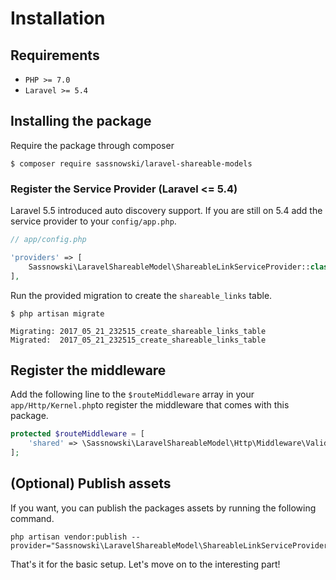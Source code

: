 # Installation

## Requirements

* `PHP >= 7.0`
* `Laravel >= 5.4`

## Installing the package

Require the package through composer

```
$ composer require sassnowski/laravel-shareable-models
```

### Register the Service Provider \(Laravel &lt;= 5.4\)

Laravel 5.5 introduced auto discovery support. If you are still on 5.4 add the service provider to your `config/app.php`.

```php
// app/config.php

'providers' => [
    Sassnowski\LaravelShareableModel\ShareableLinkServiceProvider::class,
],
```

Run the provided migration to create the `shareable_links` table.

```
$ php artisan migrate

Migrating: 2017_05_21_232515_create_shareable_links_table
Migrated:  2017_05_21_232515_create_shareable_links_table
```

## Register the middleware

Add the following line to the `$routeMiddleware` array in your `app/Http/Kernel.php`to register the middleware that comes with this package.

```php
protected $routeMiddleware = [
    'shared' => \Sassnowski\LaravelShareableModel\Http\Middleware\ValidateShareableLink::class,
];
```

## \(Optional\) Publish assets

If you want, you can publish the packages assets by running the following command.

```
php artisan vendor:publish --provider="Sassnowski\LaravelShareableModel\ShareableLinkServiceProvider"
```

That's it for the basic setup. Let's move on to the interesting part!

